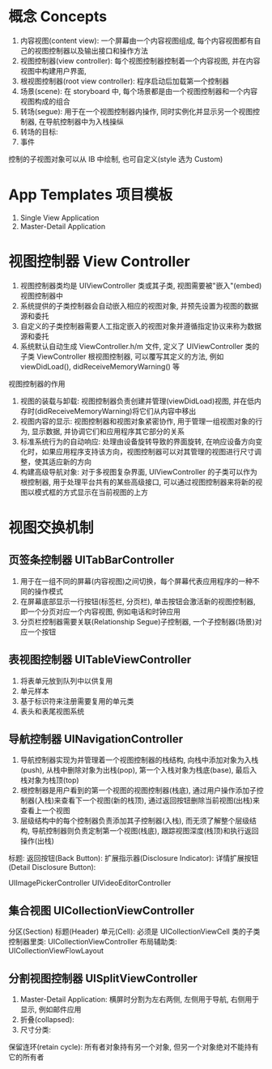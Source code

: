 # 概念 Concepts

1. 内容视图(content view): 一个屏幕由一个内容视图组成, 每个内容视图都有自己的视图控制器以及输出接口和操作方法
2. 视图控制器(view controller): 每个视图控制器控制着一个内容视图, 并在内容视图中构建用户界面, 
3. 根视图控制器(root view controller): 程序启动后加载第一个控制器
4. 场景(scene): 在 storyboard 中, 每个场景都是由一个视图控制器和一个内容视图构成的组合
5. 转场(segue): 用于在一个视图控制器内操作, 同时实例化并显示另一个视图控制器, 在导航控制器中为入栈操纵
6. 转场的目标:
7. 事件

控制的子视图对象可以从 IB 中绘制, 也可自定义(style 选为 Custom)

# App Templates 项目模板

1. Single View Application
2. Master-Detail Application

# 视图控制器 View Controller

1. 视图控制器类均是 UIViewController 类或其子类, 视图需要被"嵌入"(embed)视图控制器中
2. 系统提供的子类控制器会自动嵌入相应的视图对象, 并预先设置为视图的数据源和委托
3. 自定义的子类控制器需要人工指定嵌入的视图对象并遵循指定协议来称为数据源和委托
4. 系统默认自动生成 ViewController.h/m 文件, 定义了 UIViewController 类的子类 ViewController 根视图控制器, 可以覆写其定义的方法, 例如 viewDidLoad(), didReceiveMemoryWarning() 等

视图控制器的作用

1. 视图的装载与卸载: 视图控制器负责创建并管理(viewDidLoad)视图, 并在低内存时(didReceiveMemoryWarning)将它们从内容中移出
2. 视图内容的显示: 视图控制器和视图对象紧密协作, 用于管理一组视图对象的行为, 显示数据, 并协调它们和应用程序其它部分的关系
3. 标准系统行为的自动响应: 处理由设备旋转导致的界面旋转, 在响应设备方向变化时，如果应用程序支持该方向，视图控制器可以对其管理的视图进行尺寸调整，使其适应新的方向
4. 构建高级导航对象: 对于多视图复杂界面, UIViewController 的子类可以作为根控制器, 用于处理平台共有的某些高级接口, 可以通过视图控制器来将新的视图以模式框的方式显示在当前视图的上方

# 视图交换机制

## 页签条控制器 UITabBarController

1. 用于在一组不同的屏幕(内容视图)之间切换，每个屏幕代表应用程序的一种不同的操作模式
2. 在屏幕底部显示一行按钮(标签栏, 分页栏), 单击按钮会激活新的视图控制器, 即一个分页对应一个内容视图, 例如电话和时钟应用
3. 分页栏控制器需要关联(Relationship Segue)子控制器, 一个子控制器(场景)对应一个按钮

## 表视图控制器 UITableViewController

1. 将表单元放到队列中以供复用
2. 单元样本
3. 基于标识符来注册需要复用的单元类
4. 表头和表尾视图系统

## 导航控制器 UINavigationController

1. 导航控制器实现为并管理着一个视图控制器的栈结构, 向栈中添加对象为入栈(push), 从栈中删除对象为出栈(pop), 第一个入栈对象为栈底(base), 最后入栈对象为栈顶(top)
2. 根控制器是用户看到的第一个视图的视图控制器(栈底), 通过用户操作添加子控制器(入栈)来查看下一个视图(新的栈顶), 通过返回按钮删除当前视图(出栈)来查看上一个视图
3. 层级结构中的每个控制器负责添加其子控制器(入栈), 而无须了解整个层级结构, 导航控制器则负责定制第一个视图(栈底), 跟踪视图深度(栈顶)和执行返回操作(出栈)

标题:
返回按钮(Back Button): 
扩展指示器(Disclosure Indicator): 
详情扩展按钮(Detail Disclosure Button):

UIImagePickerController
UIVideoEditorController

## 集合视图 UICollectionViewController

分区(Section)
标题(Header)
单元(Cell): 必须是 UICollectionViewCell 类的子类
控制器里类: UICollectionViewController
布局辅助类: UICollectionViewFlowLayout

## 分割视图控制器 UISplitViewController

1. Master-Detail Application: 横屏时分割为左右两侧, 左侧用于导航, 右侧用于显示, 例如邮件应用
2. 折叠(collapsed): 
3. 尺寸分类: 

保留连环(retain cycle): 所有者对象持有另一个对象, 但另一个对象绝对不能持有它的所有者
